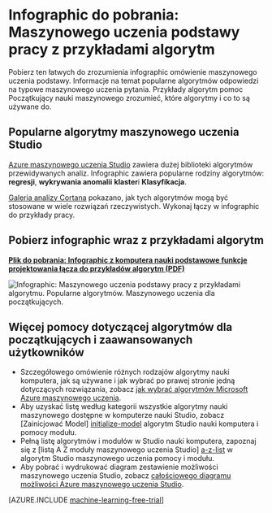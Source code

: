 <properties
    pageTitle="Infographic: Komputer podstawy szkoleniowe — przykłady algorytm | Microsoft Azure"
    description="Omówienie maszynowego uczenia podstawy łatwych do zrozumienia zawiera przykłady algorytmu. Infographic do pobrania opisano większość maszynowego uczenia pytania."
    keywords="komputer nauki podstawowe przykłady algorytmu komputera szkoleniowe dla początkujących, maszynowego uczenia pytania, algorytmów popularnych infographic algorytmu"
    services="machine-learning"
    documentationCenter=""
    authors="garyericson"
    manager="jhubbard"
    editor="cgronlun"/>

<tags
    ms.service="machine-learning"
    ms.workload="data-services"
    ms.tgt_pltfrm="na"
    ms.devlang="na"
    ms.topic="article"
    ms.date="08/19/2016"
    ms.author="garye" />


# <a name="downloadable-infographic-machine-learning-basics-with-algorithm-examples"></a>Infographic do pobrania: Maszynowego uczenia podstawy pracy z przykładami algorytm

Pobierz ten łatwych do zrozumienia infographic omówienie maszynowego uczenia podstawy. Informacje na temat popularne algorytmów odpowiedzi na typowe maszynowego uczenia pytania. Przykłady algorytm pomoc Początkujący nauki maszynowego zrozumieć, które algorytmy i co to są używane do.

## <a name="popular-algorithms-in-machine-learning-studio"></a>Popularne algorytmy maszynowego uczenia Studio

[Azure maszynowego uczenia Studio](https://studio.azureml.net/) zawiera dużej biblioteki algorytmów przewidywanych analiz. Infographic zawiera popularne rodziny algorytmów: **regresji**, **wykrywania anomalii** **klaster**i **Klasyfikacja**.

[Galeria analizy Cortana](https://gallery.cortanaintelligence.com/) pokazano, jak tych algorytmów mogą być stosowane w wiele rozwiązań rzeczywistych. Wykonaj łączy w infographic do przykłady pracy.

## <a name="download-the-infographic-with-algorithm-examples"></a>Pobierz infographic wraz z przykładami algorytm

**[Plik do pobrania: Infographic z komputera nauki podstawowe funkcje projektowania łącza do przykładów algorytm (PDF)](http://download.microsoft.com/download/0/5/A/05AE6B94-E688-403E-90A5-6035DBE9EEC5/machine-learning-basics-infographic-with-algorithm-examples.pdf)**


![Infographic: Maszynowego uczenia podstawy pracy z przykładami algorytmu. Popularne algorytmów. Maszynowego uczenia dla początkujących.](./media/machine-learning-basics-infographic-with-algorithm-examples/machine-learning-basics-infographic-with-algorithm-examples.png)

## <a name="more-help-with-algorithms-for-beginners-and-advanced-users"></a>Więcej pomocy dotyczącej algorytmów dla początkujących i zaawansowanych użytkowników

* Szczegółowego omówienie różnych rodzajów algorytmy nauki komputera, jak są używane i jak wybrać po prawej stronie jedną dotyczących rozwiązania, zobacz [jak wybrać algorytmów Microsoft Azure maszynowego uczenia](machine-learning-algorithm-choice.md).
* Aby uzyskać listę według kategorii wszystkie algorytmy nauki maszynowego dostępne w komputerze nauki Studio, zobacz [Zainicjować Model] [ initialize-model] algorytm Studio nauki komputera i pomocy modułu.
* Pełną listę algorytmów i modułów w Studio nauki komputera, zapoznaj się z [listą A Z moduły maszynowego uczenia Studio] [ a-z-list] w algorytm Studio maszynowego uczenia pomocy i modułu.
* Aby pobrać i wydrukować diagram zestawienie możliwości maszynowego uczenia Studio, zobacz [całościowego diagramu możliwości Azure maszynowego uczenia Studio](machine-learning-studio-overview-diagram.md).


[AZURE.INCLUDE [machine-learning-free-trial](../../includes/machine-learning-free-trial.md)]


<!-- Module References -->
[a-z-list]: https://msdn.microsoft.com/library/azure/dn906033.aspx
[initialize-model]: https://msdn.microsoft.com/library/azure/0c67013c-bfbc-428b-87f3-f552d8dd41f6/
[k-means-clustering]: https://msdn.microsoft.com/library/azure/5049a09b-bd90-4c4e-9b46-7c87e3a36810/
[one-vs-all-multiclass]: https://msdn.microsoft.com/library/azure/7191efae-b4b1-4d03-a6f8-7205f87be664/
